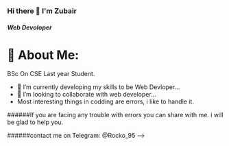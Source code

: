 ### Hi there 👋 I'm Zubair
##### Web Devoloper

# 💫 About Me:
BSc On CSE Last year Student.

- 🔭 I’m currently developing my skills to be Web Devloper...
- 👯 I’m looking to collaborate with web developer...
-    Most interesting things in codding are errors, 
     i like to handle it.
     
######If you are facing any trouble with errors you can share with me. 
i will be glad to help you.

######contact me on Telegram: @Rocko_95
-->
